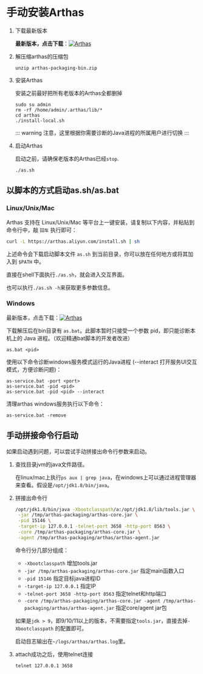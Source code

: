 手动安装Arthas
===

1. 下载最新版本

    **最新版本，点击下载**：[![](https://img.shields.io/maven-central/v/com.taobao.arthas/arthas-packaging.svg?style=flat-square "Arthas")](https://arthas.aliyun.com/download/latest_version?mirror=aliyun)

2. 解压缩arthas的压缩包
    ```
    unzip arthas-packaging-bin.zip
    ```

3. 安装Arthas

    安装之前最好把所有老版本的Arthas全都删掉
    ```
    sudo su admin
    rm -rf /home/admin/.arthas/lib/*
    cd arthas
    ./install-local.sh
    ```
    ::: warning
    注意，这里根据你需要诊断的Java进程的所属用户进行切换
    :::

4. 启动Arthas

    启动之前，请确保老版本的Arthas已经`stop`.

    ```
    ./as.sh
    ```

## 以脚本的方式启动as.sh/as.bat

### Linux/Unix/Mac

Arthas 支持在 Linux/Unix/Mac 等平台上一键安装，请复制以下内容，并粘贴到命令行中，敲 `回车` 执行即可：

```bash
curl -L https://arthas.aliyun.com/install.sh | sh
```

上述命令会下载启动脚本文件 `as.sh` 到当前目录，你可以放在任何地方或将其加入到 `$PATH` 中。

直接在shell下面执行`./as.sh`，就会进入交互界面。

也可以执行`./as.sh -h`来获取更多参数信息。


### Windows

最新版本，点击下载：[![](https://img.shields.io/maven-central/v/com.taobao.arthas/arthas-packaging.svg?style=flat-square "Arthas")](https://arthas.aliyun.com/download/latest_version?mirror=aliyun)


下载解压后在bin目录有 `as.bat`。此脚本暂时只接受一个参数 pid，即只能诊断本机上的 Java 进程。（欢迎精通bat脚本的开发者改进）

```
as.bat <pid>
```

使用以下命令诊断windows服务模式运行的Java进程 (--interact 打开服务UI交互模式，方便诊断问题)：
```
as-service.bat -port <port>
as-service.bat -pid <pid>
as-service.bat -pid <pid> --interact
```

清理arthas windows服务执行以下命令：
```
as-service.bat -remove
```


## 手动拼接命令行启动

如果启动遇到问题，可以尝试手动拼接出命令行参数来启动。

1. 查找目录jvm的java文件路径。

    在linux/mac上执行`ps aux | grep java`，在windows上可以通过进程管理器来查看。假设是`/opt/jdk1.8/bin/java`。

2. 拼接出命令行

    ```bash
    /opt/jdk1.8/bin/java -Xbootclasspath/a:/opt/jdk1.8/lib/tools.jar \
     -jar /tmp/arthas-packaging/arthas-core.jar \
     -pid 15146 \
     -target-ip 127.0.0.1 -telnet-port 3658 -http-port 8563 \
     -core /tmp/arthas-packaging/arthas-core.jar \
     -agent /tmp/arthas-packaging/arthas/arthas-agent.jar
    ```
    命令行分几部分组成：

    * `-Xbootclasspath` 增加tools.jar
    * `-jar /tmp/arthas-packaging/arthas-core.jar` 指定main函数入口
    * `-pid 15146` 指定目标java进程ID
    * `-target-ip 127.0.0.1` 指定IP
    * `-telnet-port 3658 -http-port 8563` 指定telnet和http端口
    * `-core /tmp/arthas-packaging/arthas-core.jar -agent /tmp/arthas-packaging/arthas/arthas-agent.jar` 指定core/agent jar包

    如果是`jdk > 9`，即9/10/11以上的版本，不需要指定`tools.jar`，直接去掉`-Xbootclasspath` 的配置即可。

    启动目志输出在`~/logs/arthas/arthas.log`里。
3. attach成功之后，使用telnet连接

    ```bash
    telnet 127.0.0.1 3658
    ```


